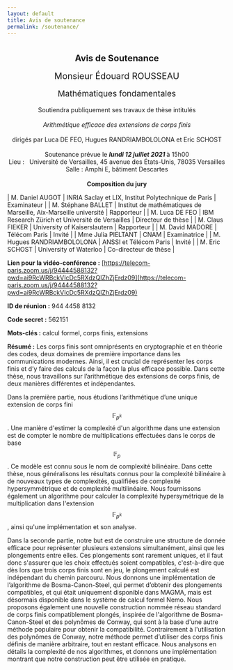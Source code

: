 ```yaml
---
layout: default
title: Avis de soutenance
permalink: /soutenance/
---
```


<center><span style='font-size:15pt;font-weight:bold;'><br/>Avis de Soutenance</span><br><br>  <span style='font-size:15pt; '>Monsieur Édouard ROUSSEAU</span><br><br>  <span style="font-size:14pt">Mathématiques fondamentales</span>
                <br><br>Soutiendra  publiquement  ses travaux de thèse intitulés<br><br><i>Arithmétique efficace des extensions de corps finis</i>
                <br/><br/>dirigés par Luca DE FEO, Hugues  RANDRIAMBOLOLONA
             et  Eric SCHOST<br /><br />Soutenance prévue le <b><i>  lundi 12 juillet 2021 </i></b>à 15h00<br />Lieu : &nbsp; Université de Versailles, 45 avenue des États-Unis, 78035 Versailles  <br/>Salle : Amphi E, bâtiment Descartes <br><br/><b>Composition du jury</b><br>
</center>

| M. Daniel AUGOT            | INRIA Saclay et LIX, Institut Polytechnique de Paris             | Examinateur           |
| M. Stéphane BALLET         | Institut de mathématiques de Marseille, Aix-Marseille université | Rapporteur            |
| M. Luca DE FEO             | IBM Research Zürich et Université de Versailles                  | Directeur de thèse    |
| M. Claus FIEKER            | University of Kaiserslautern                                     | Rapporteur            |
| M. David MADORE            | Télécom Paris                                                    | Invité                |
| Mme Julia PIELTANT         | CNAM                                                             | Examinatrice          |
| M. Hugues RANDRIAMBOLOLONA | ANSSI et Télécom Paris                                           | Invité                |
| M. Eric SCHOST             | University of Waterloo                                           | Co-directeur de thèse |

**Lien pour la vidéo-conférence :** [https://telecom-paris.zoom.us/j/94444588132?pwd=ai9RcWRBckVIcDc5RXdzQlZhZjErdz09](https://telecom-paris.zoom.us/j/94444588132?pwd=ai9RcWRBckVIcDc5RXdzQlZhZjErdz09)

**ID de réunion :** 944 4458 8132

**Code secret :** 562151

**Mots-clés :** calcul formel, corps finis, extensions

**Résumé :** Les corps finis sont omniprésents en cryptographie et en théorie
des codes, deux domaines de première importance dans les communications
modernes. Ainsi, il est crucial de représenter les corps finis et d’y faire des
calculs de la façon la plus efficace possible. Dans cette thèse, nous
travaillons sur l’arithmétique des extensions de corps finis, de deux manières
différentes et indépendantes.

Dans la première partie, nous étudions
l’arithmétique d’une unique extension de corps fini $$\mathbb F_{p^k}$$. Une
manière d'estimer la complexité d'un algorithme dans une extension est de
compter le nombre de multiplications effectuées dans le corps de base $$\mathbb
F_p$$. Ce modèle est connu sous le nom de complexité bilinéaire. Dans cette
thèse, nous généralisons les résultats connus pour la complexité bilinéaire à de 
nouveaux types de complexités, qualifiées de complexité hypersymmétrique et de
complexité multilinéaire. Nous fournissons également un
algorithme pour calculer la complexité hypersymétrique de la multiplication dans
l'extension $$\mathbb F_{p^k}$$, ainsi qu'une implémentation et son analyse.

Dans la seconde partie, notre but est de construire une structure de donnée
efficace pour représenter plusieurs extensions simultanément, ainsi que les
plongements entre elles. Ces plongements sont rarement uniques, et il faut donc
s'assurer que les choix effectués soient compatibles, c'est-à-dire que dès lors
que trois corps finis sont en jeu, le plongement calculé est indépendant du
chemin parcouru. Nous donnons une implémentation de l’algorithme de
Bosma-Canon-Steel, qui permet d’obtenir des plongements compatibles, et qui était
uniquement disponible dans MAGMA, mais est désormais disponible dans le système de calcul
formel Nemo. Nous proposons également une nouvelle
construction nommée réseau standard de corps finis compatiblement plongés,
inspirée de l'algorithme de Bosma-Canon-Steel et des polynômes de Conway, qui
sont à la base d'une autre méthode populaire pour obtenir la compatibilité.
Contrairement à l'utilisation des polynômes de Conway, notre
méthode permet d’utiliser des corps finis définis de manière arbitraire, tout en restant
efficace. Nous analysons en détails la complexité de nos algorithmes, et donnons
une implémentation montrant que notre construction peut être utilisée en
pratique.

<!-- **Résumé :** Les corps finis sont omniprésents en cryptographie et en théorie
des codes, deux domaines de première importance dans les communications
modernes. Ainsi, il est crucial de représenter les corps finis et d’y faire des
calculs de la façon la plus efficace possible. Dans cette thèse, nous
travaillons sur l’arithmétique des extensions de corps finis, de deux manières
différentes et indépendantes.

Dans la première partie, nous étudions
l’arithmétique d’une unique extension de corps fini $$\mathbb F_{p^k}$$. Lorsqu’on souhaite
estimer la complexité d’un algorithme dans une extension, on compte souvent les
opérations arithmétiques qui sont effectuées dans le corps de base $$\mathbb F_p$$. Dans un
tel modèle, toutes les opérations ont le même coût. Ce modèle est connu sous le
nom de complexité algébrique. Néanmoins, on sait que la multiplication est une
opération plus coûteuse que l’addition. Pour cette raison, des modèles
alternatifs ont été étudiés, comme par exemple celui de la complexité
bilinéaire, dans lequel on fait l’hypothèse que les additions n’ont aucun coût,
et on compte donc uniquement les multiplications. Pour avoir une multiplication
efficace dans l’extension $$\mathbb F_{p^k}$$, des recherches ont été menées pour obtenir
des formules dans lesquelles le nombre de multiplications dans le corps de base
$$\mathbb F_p$$ est minimal. Le nombre optimal de multiplications nécessaires est, par
définition, la complexité bilinéaire de la multiplication dans l’extension
$$\mathbb F_{p^k}$$. Trouver la valeur exacte de la complexité bilinéaire d’une extension
est difficile, mais il existe des algorithmes pour chercher des formules
optimales en petite dimension. Asymptotiquement, d’autres algorithmes trouvent
des formules qui ne sont pas nécessairement optimales, mais qui donnent une
borne supérieur linéaire en le degré de l’extension pour la complexité
bilinéaire. Nous généralisons ces résultats à un nouveau type de complexité,
qualifiée d’hypersymétrique, qui est liée à des formules possédant plus de
symétries. Nous fournissons un algorithme pour trouver des formules
hypersymétrique, ainsi qu’une implémentation et son analyse. Nous prouvons
également que la complexité hypersymétrique est elle aussi linéaire.

Dans la
seconde partie, nous étudions plusieurs extensions simultanément. Dans la
plupart des systèmes de calcul formel, il est possible de travailler avec des
corps finis, mais deux extensions arbitraires sont souvent considérées comme des
objets indépendants, et les liens entre ces extensions ne sont pas
nécessairement accessibles à l’utilisateur ou l’utilisatrice. Notre but dans
cette partie est de construire une structure de donnée efficace pour représenter
plusieurs extensions, ainsi que les plongements entre elles. Nous voulons aussi
que ces plongements soient compatibles, c’est-à-dire que si $$a$$, $$b$$, $$c$$ sont trois
entiers
(avec $$a \mid b \mid c$$), la composition entre les plongements de $$\mathbb F_{p^a}$$ vers $$\mathbb F_{p^b}$$
et $$\mathbb F_{p^b}$$ vers $$\mathbb F_{p^c}$$ doit être égale au plongement de $$\mathbb F_{p^a}$$ dans $$\mathbb F_{p^c}$$.
Nous appelons cette structure de donnée un réseau de corps finis compatiblement
plongés. Nous donnons une implémentation de l’algorithme de Bosma-Canon-Steel,
qui permet d’avoir un réseau compatible, et qui était uniquement disponible dans
MAGMA. Cet algorithme est désormais disponible dans le système de calcul
formel Nemo. Une autre méthode populaire pour obtenir des réseaux compatibles
vient des polynômes de Conway. C’est une manière efficace d’obtenir des
plongements, mais les extensions doivent alors être définies en utilisant ces
polynômes précalculés si l’on veut garantir la compatibilité. Inspiré par ces
polynômes et l’algorithme de Bosma-Canon-Steel, nous proposons une nouvelle
construction nommée réseau standard de corps finis compatiblement plongés. Cette
dernière nous permet d’utiliser des corps finis définis de manière arbitraire, tout en restant
efficace. Nous analysons en détail la complexité de nos algorithmes, et donnons
une implémentation montrant que notre construction peut être utilisée en
pratique.
-->

